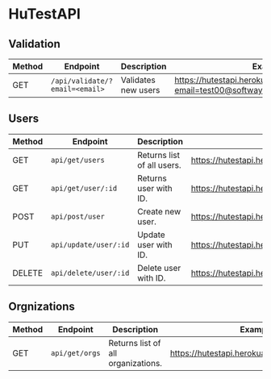 
#  HuTestAPI



##  Validation
| Method | Endpoint | Description | Example |
|--------|----------|-------------|---------|
| GET | `/api/validate/?email=<email>` | Validates new users | https://hutestapi.herokuapp.com/api/api/validate?email=test00@softwaysolutions.com |  

  

##  Users
| Method | Endpoint | Description | Example |
|--------|----------|-------------|---------|
| GET | `api/get/users` | Returns list of all users.| https://hutestapi.herokuapp.com/api/get/users |  
| GET | `api/get/user/:id` | Returns user with ID.  | https://hutestapi.herokuapp.com/api/get/user/5ff3e60e3068d945caf48c80 |  
| POST | `api/post/user` | Create new user. | https://hutestapi.herokuapp.com/api/post/user |  
| PUT | `api/update/user/:id` | Update user with ID. | https://hutestapi.herokuapp.com/api/update/user/5ff3e60e3068d945caf48c80 |  
| DELETE | `api/delete/user/:id` | Delete user with ID. | https://hutestapi.herokuapp.com/api/delete/user/5ff3e60e3068d945caf48c80 | 
  

##  Orgnizations

| Method | Endpoint | Description | Example |
|--------|----------|-------------|---------|
| GET | `api/get/orgs` | Returns list of all organizations.| https://hutestapi.herokuapp.com/api/get/orgs |  
